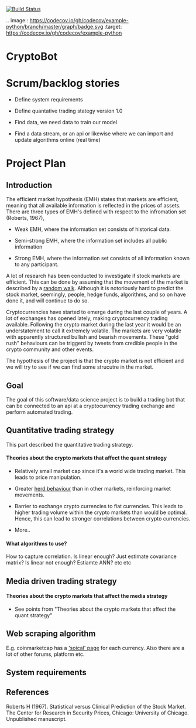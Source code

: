 [![Build Status](https://travis-ci.org/dachrillz/CryptoBot.svg?branch=master)](https://travis-ci.org/dachrillz/CryptoBot)

.. image:: https://codecov.io/gh/codecov/example-python/branch/master/graph/badge.svg
  :target: https://codecov.io/gh/codecov/example-python

# CryptoBot

# Scrum/backlog stories

* Define system requirements

* Define quantative trading stategy version 1.0

* Find data, we need data to train our model

* Find a data stream, or an api or likewise where we can import and update algorithms online (real time)

# Project Plan

## Introduction
The efficient market hypothesis (EMH) states that markets are efficient, meaning that all available information is reflected in the prices of assets. There are three types of EMH's defined with respect to the infromation set (Roberts, 1967),

* Weak EMH, where the information set consists of historical data.

* Semi-strong EMH, where the information set includes all public information

* Strong EMH, where the information set consists of all information known to any participant.

A lot of research has been conducted to investigate if stock markets are efficient. This can be done by assuming that the movement of the market is described by a [random walk](https://en.wikipedia.org/wiki/Random_walk). Although it is notoriously hard to predict the stock market, seemingly, people, hedge funds, algorithms, and so on have done it, and will continue to do so.

Cryptocurrencies have started to emerge during the last couple of years. A lot of exchanges has opened lately, making cryptocurrency trading available. Following the crypto market during the last year it would be an understatement to call it extremely volatile. The markets are very volatile with apparently structured bullish and bearish movements. These "gold rush" behaviours can be triggerd by tweets from credible people in the crypto community and other events.

The hypothesis of the project is that the crypto market is not efficient and we will try to see if we can find some strucutre in the market.

## Goal
The goal of this software/data science project is to build a trading bot that can be connected to an api at a cryptocurrency trading exchange and perform automated trading.

## Quantitative trading strategy
This part described the quantitative trading strategy.

#### Theories about the crypto markets that affect the quant strategy

* Relatively small market cap since it's a world wide trading market. This leads to price manipulation.

* Greater [herd behaviour](https://en.wikipedia.org/wiki/Herd_behavior) than in other markets, reinforcing market movements.

* Barrier to exchange crypto currencies to fiat currencies. This leads to higher trading volume within the crypto markets than would be optimal. Hence, this can lead to stronger correlations between crypto currencies.

* More..

#### What algorithms to use?
How to capture correlation. Is linear enough? Just estimate covariance matrix? Is linear not enough? Estiamte ANN? etc etc

## Media driven trading strategy

#### Theories about the crypto markets that affect the media strategy

* See points from "Theories about the crypto markets that affect the quant strategy"

## Web scraping algorithm
E.g. coinmarketcap has a ['soical' page](https://coinmarketcap.com/currencies/cardano/#social) for each currency. Also there are a lot of other forums, platform etc.

## System requirements



## References
Roberts H (1967). Statistical versus Clinical Prediction of the Stock Market. The Center for Research in Security Prices, Chicago: University of Chicago. Unpublished manuscript.
